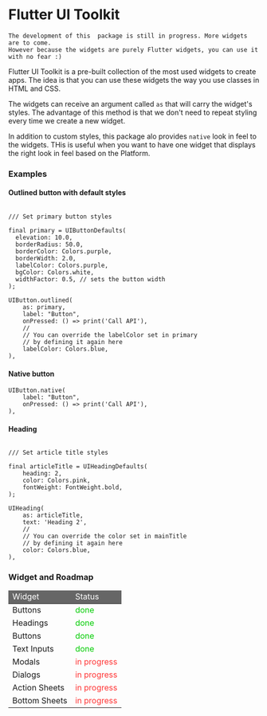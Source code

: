 # Flutter UI Toolkit
```
The development of this  package is still in progress. More widgets are to come.
However because the widgets are purely Flutter widgets, you can use it with no fear :)
```

Flutter UI Toolkit is a pre-built collection of the most used widgets to create apps.
The idea is that you can use these widgets the way you use classes in HTML and CSS.

The widgets can receive an argument called `as` that will carry the widget's styles.
The advantage of this method is that we don't need to repeat styling every time we create a new widget.

In addition to custom styles, this package alo provides `native` look in feel to the widgets.
THis is useful when you want to have one widget that displays the right look in feel based on the Platform.


### Examples

#### Outlined button with default styles
```

/// Set primary button styles

final primary = UIButtonDefaults(
  elevation: 10.0,
  borderRadius: 50.0,
  borderColor: Colors.purple,
  borderWidth: 2.0,
  labelColor: Colors.purple,
  bgColor: Colors.white,
  widthFactor: 0.5, // sets the button width
);

UIButton.outlined(
    as: primary,
    label: "Button",
    onPressed: () => print('Call API'),
    //
    // You can override the labelColor set in primary
    // by defining it again here
    labelColor: Colors.blue,
),

```
#### Native button
```
UIButton.native(
    label: "Button",
    onPressed: () => print('Call API'),
),

```

#### Heading
```

/// Set article title styles

final articleTitle = UIHeadingDefaults(
    heading: 2,
    color: Colors.pink,
    fontWeight: FontWeight.bold,
);

UIHeading(
    as: articleTitle,
    text: 'Heading 2',
    //
    // You can override the color set in mainTitle
    // by defining it again here
    color: Colors.blue, 
),
```

### Widget and Roadmap

<table>
    <thead style="background-color: #666; color: #fff;">
        <tr>
            <td>Widget</td>
            <td>Status</td>
        </tr>
    </thead>
    <tbody>
        <tr>
            <td>Buttons</td>
            <td style="color: #0c0;">done</td>
        </tr>
        <tr>
            <td>Headings</td>
            <td style="color: #0c0;">done</td>
        </tr>
        <tr>
            <td>Buttons</td>
            <td style="color: #0c0;">done</td>
        </tr>
        <tr>
            <td>Text Inputs</td>
            <td style="color: #0c0;">done</td>
        </tr>
        <tr>
            <td>Modals</td>
            <td style="color: #ff3434;">in progress</td>
        </tr>
       <tr>
            <td>Dialogs</td>
            <td style="color: #ff3434;">in progress</td>
        </tr>
        <tr>
            <td>Action Sheets</td>
            <td style="color: #ff3434;">in progress</td>
        </tr>
        <tr>
            <td>Bottom Sheets</td>
            <td style="color: #ff3434;">in progress</td>
        </tr>
    </tbody>
</table>


